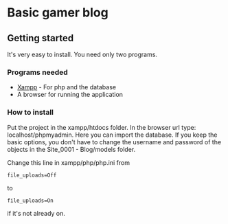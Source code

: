 # Basic gamer blog

## Getting started
It's very easy to install. You need only two programs.

### Programs needed
* [Xampp](https://www.apachefriends.org/hu/index.html) - For php and the database
* A browser for running the application

### How to install
Put the project in the xampp/htdocs folder. In the browser url type: localhost/phpmyadmin. Here you can import the database. If you keep the basic options, you don't have to change the username and password of the objects in the Site_0001 - Blog/models folder.

Change this line in xampp/php/php.ini from
```
file_uploads=Off
```
to
```
file_uploads=On
```
if it's not already on.